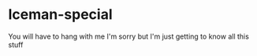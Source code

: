 # Iceman-special

You will have to hang with me I'm sorry but I'm just getting to know all this stuff

